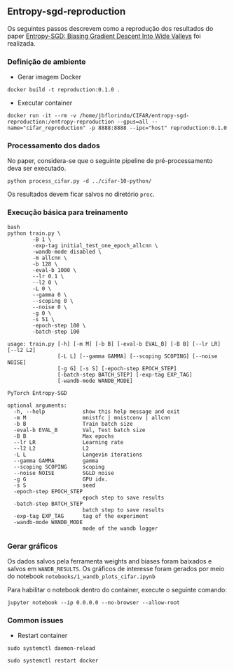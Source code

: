 ## Entropy-sgd-reproduction

Os seguintes passos descrevem como a reprodução dos resultados do
paper [Entropy-SGD: Biasing Gradient Descent Into Wide Valleys](https://arxiv.org/abs/1611.01838)
foi realizada.

### Definição de ambiente

* Gerar imagem Docker

```
docker build -t reproduction:0.1.0 .
```

* Executar container

```
docker run -it --rm -v /home/jbflorindo/CIFAR/entropy-sgd-reproduction:/entropy-reproduction --gpus=all --name="cifar_reproduction" -p 8888:8888 --ipc="host" reproduction:0.1.0
```

### Processamento dos dados

No paper, considera-se que o seguinte pipeline de pré-processamento deva ser
executado.

```
python process_cifar.py -d ../cifar-10-python/
```

Os resultados devem ficar salvos no diretório `proc`.

### Execução básica para treinamento

```
bash
python train.py \
        -B 1 \
        -exp-tag initial_test_one_epoch_allcnn \
        -wandb-mode disabled \
        -m allcnn \
        -b 128 \
        -eval-b 1000 \
        --lr 0.1 \
        --l2 0 \
        -L 0 \
        --gamma 0 \
        --scoping 0 \
        --noise 0 \
        -g 0 \
        -s 51 \
        -epoch-step 100 \
        -batch-step 100
```

```
usage: train.py [-h] [-m M] [-b B] [-eval-b EVAL_B] [-B B] [--lr LR] [--l2 L2]
                [-L L] [--gamma GAMMA] [--scoping SCOPING] [--noise NOISE]
                [-g G] [-s S] [-epoch-step EPOCH_STEP]
                [-batch-step BATCH_STEP] [-exp-tag EXP_TAG]
                [-wandb-mode WANDB_MODE]

PyTorch Entropy-SGD

optional arguments:
  -h, --help            show this help message and exit
  -m M                  mnistfc | mnistconv | allcnn
  -b B                  Train batch size
  -eval-b EVAL_B        Val, Test batch size
  -B B                  Max epochs
  --lr LR               Learning rate
  --l2 L2               L2
  -L L                  Langevin iterations
  --gamma GAMMA         gamma
  --scoping SCOPING     scoping
  --noise NOISE         SGLD noise
  -g G                  GPU idx.
  -s S                  seed
  -epoch-step EPOCH_STEP
                        epoch step to save results
  -batch-step BATCH_STEP
                        batch step to save results
  -exp-tag EXP_TAG      tag of the experiment
  -wandb-mode WANDB_MODE
                        mode of the wandb logger
```

### Gerar gráficos

Os dados salvos pela ferramenta weights and biases foram baixados
e salvos em `WANDB_RESULTS`. Os gráficos de interesse foram gerados
por meio do notebook `notebooks/1_wandb_plots_cifar.ipynb`

Para habilitar o notebook dentro do container, execute o seguinte
comando:

`jupyter notebook --ip 0.0.0.0 --no-browser --allow-root`

### Common issues

* Restart container

`sudo systemctl daemon-reload`

`sudo systemctl restart docker`